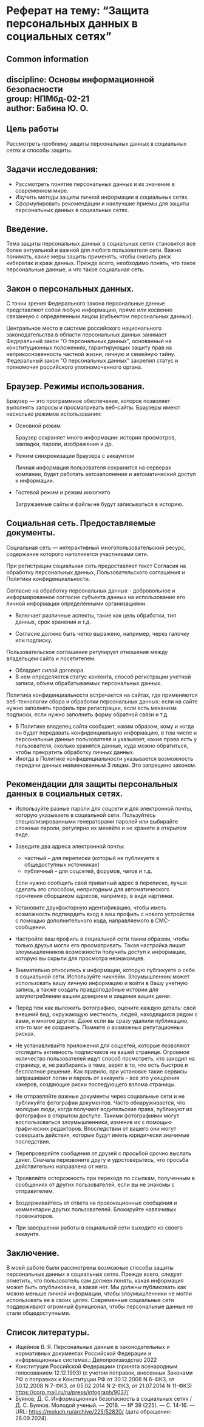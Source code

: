 # **Реферат на тему: “Защита персональных данных в социальных сетях”**
## **Common information**
discipline: Основы информационной безопасности  
group: НПМбд-02-21  
author: Бабина Ю. О.
---

## **Цель работы**
Рассмотреть проблему защиты персональных данных в социальных сетях и способы защиты.

## Задачи исследования:
* Рассмотреть понятие персональных данных и их значение в современном мире.
* Изучить методы защиты личной информации в социальных сетях.
* Сформулировать рекомендации и наилучшие приемы для защиты персональных данных в социальных сетях.

##  **Введение.**

Тема защиты персональных данных в социальных сетях становится все более актуальной и важной для любого пользователя сети. Важно понимать, какие меры защиты применять, чтобы снизить риск кибератак и краж данных. Прежде всего, необходимо понять, что такое персональные данные, и что такое социальная сеть. 

## **Закон о персональных данных.**

С точки зрения Федерального закона персональные данные представляют собой любую информацию, прямо или косвенно связанную с определенным лицом (субъектом персональных данных).

Центральное место в системе российского национального законодательства в области персональных данных занимает Федеральный закон "О персональных данных", основанный на конституционных положениях, гарантирующих защиту прав на неприкосновенность частной жизни, личную и семейную тайну. Федеральный закон "О персональных данных" закрепил статус и полномочия российского уполномоченного органа.

## **Браузер. Режимы использования.**

Браузер — это программное обеспечение, которое позволяет выполнять запросы и просматривать веб-сайты.
Браузеры имеют несколько режимов использования:
* Основной режим

    Браузер сохраняет много информации: история просмотров, закладки, пароли, изображения и др.

* Режим синхронизации браузера с аккаунтом

    Личная информация пользователя сохранится на серверах компании, будет работать автозаполнение и автоматический доступ к информации.

* Гостевой режим и режим инкогнито

    Загружаемые сайты и файлы не будут записываться в историю.

## **Социальная сеть. Предоставляемые документы.**

Социальная сеть — интерактивный многопользовательский ресурс, содержание которого наполняется участниками сети. 

При регистрации социальная сеть предоставляет текст Согласия на обработку персональных данных, Пользовательского соглашения и Политики конфиденциальности.

Согласие на обработку персональных данных - добровольное и информированное согласие субъекта данных на использование его личной информации определенными организациями.

* Включает различные аспекты, такие как цель обработки, тип данных, срок хранения и т.д. 

* Согласие должно быть четко выражено, например, через галочку или подписку.


Пользовательское соглашение регулирует отношения между владельцем сайта и посетителем:

* Обладает силой договора.
* В нем определяется статус контента, способ регистрации учетной записи, объем обрабатываемых персональных данных.

Политика конфиденциальности встречается на сайтах, где применяются веб-технологии сбора и обработки персональных данных: если на сайте нужно заполнять профиль при регистрации, если есть механизм подписки, если нужно заполнить форму обратной связи и т.д.

* В Политике владелец сайта сообщает, каким образом, кому и когда он будет передавать конфиденциальную информацию, в том числе и персональные данные пользователя и указывает, какие права есть у пользователя, сколько хранятся данные, куда можно обратиться, чтобы прекратить обработку личных данных.
* Иногда в Политике конфиденциальности указывается возможность передачи данных неименованным 3 лицам. Это запрещено законом.

## **Рекомендации для защиты персональных данных в социальных сетях.**

* Используйте разные пароли для соцсети и для электронной почты, которую указываете в социальной сети. Пользуйтесь специализированными генераторами паролей или выбирайте сложные пароли, регулярно их меняйте и не храните в открытом виде.

* Заведите два адреса электронной почты:
    - частный – для переписки (который не  публикуете в общедоступных источниках)
    - публичный – для соцсетей, форумов, чатов и т.д.

    Если нужно сообщить свой приватный адрес в переписке, лучше сделать это способом, непригодным для автоматического прочтения сборщиком адресов, например, в виде картинки.

* Установите двухфакторную идентификацию, чтобы иметь возможность подтвердить вход
в ваш профиль с нового устройства с помощью дополнительного кода, направляемого в CMC-сообщении.

* Настройте ваш профиль в социальной сети таким образом, чтобы только друзья могли его просматривать. Такая настройка лишит злоумышленников возможности получить доступ к информации, которую вы скрыли для просмотра незнакомцев.

* Внимательно относитесь к информации, которую публикуете о себе в социальной сети. Используйте никнейм. Злоумышленник может использовать вашу личную информацию и войти в Вашу учетную запись, а также создать правдоподобные истории для злоупотребления вашим доверием и хищения ваших денег.

* Перед тем как выложить фотографию, оцените каждую деталь: свой внешний вид, окружающую местность, людей, находящихся рядом с вами, и многое другое. Даже если вы сразу удалили публикацию, кто-то мог ее сохранить. Помните о возможных репутационных рисках.

* Не устанавливайте приложения для соцсетей, которые позволяют отследить активность подписчиков на вашей странице.
Огромное количество пользователей ищут способ посмотреть, кто заходил на страницу, и, не разбираясь в теме, верят в то, что есть быстрое и бесплатное решение.
Как правило, при установке такие сервисы запрашивают логин и пароль от аккаунта – все это ухищрения хакеров, создающие риски последующего взлома страницы.

* Не отправляйте важные документы через социальные сети и не публикуйте фотографии документов. Часто обнаруживается, что молодые люди, когда получают водительские права, публикуют их фотографии в открытом доступе. Такими фотографиями могут воспользоваться злоумышленники, изменив их с помощью графических редакторов. Впоследствии от вашего они могут совершать действия, которые будут иметь юридически значимые последствия.

* Перепроверяйте сообщения от друзей с просьбой срочно выслать денег. Сначала перезвоните другу и удостоверьтесь, что просьба действительно направлена от него.

* Проявляйте осторожность при переходе по ссылкам, полученным в сообщениях от других пользователей, если вы не знакомы с отправителем.

* Воздерживайтесь от ответа на провокационные сообщения и комментарии других пользователей. Блокируйте навязчивых провокаторов.

* При завершении работы в социальной сети выходите из своего аккаунта.

## **Заключение.**

В моей работе были рассмотрены возможные способы защиты персональных данных в социальных сетях. Прежде всего, следует отметить, что пользователь сам должен понять, какая информация может быть опубликована, а какая нет. Мы должны публиковать как можно меньше личной информации, чтобы злоумышленники не могли использовать ее в своих целях. Современные социальные сети поддерживают огромный функционал, чтобы персональные данные не стали общедоступными.

## **Список литературы.**

* Ищейнов В. Я. Персональные данные в законодательных и нормативных документах Российской Федерации и информационных системах.: Делопроизводство 2022
* Конституция Российской Федерации» (принята всенародным голосованием 12.12.1993) (с учетом поправок, внесенных Законами РФ о поправках к Конституции РФ от 30.12.2008 N 6-ФКЗ, от 30.12.2008 N 7-ФКЗ, от 05.02.2014 N 2-ФКЗ, от 21.07.2014 N 11-ФКЗ) https://corp.mail.ru/ru/press/infograph/9037/ 
* Буянов, Д. С. Информационная безопасность в социальных сетях / Д. С. Буянов. Молодой ученый. — 2018. — № 39 (225). — С. 14-16. — URL: https://moluch.ru/archive/225/52820/ (дата обращения: 28.09.2024).
